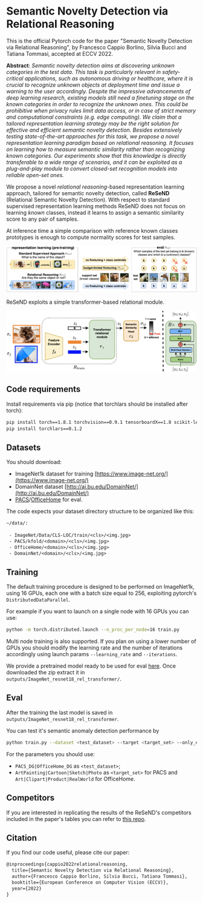# Semantic Novelty Detection via Relational Reasoning

This is the official Pytorch code for the paper "Semantic Novelty Detection via Relational Reasoning", by Francesco Cappio Borlino, Silvia Bucci and Tatiana Tommasi, accepted at ECCV 2022. 

**Abstract**: 
*Semantic novelty detection aims at discovering unknown categories in the test data. This task is particularly relevant in safety-critical applications, such as autonomous driving or healthcare, where it is crucial to recognize unknown objects at deployment time and issue a warning to the user accordingly. Despite the impressive advancements of deep learning research, existing models still need a finetuning stage on the known categories in order to recognize the unknown ones. This could be prohibitive when privacy rules limit data access, or in case of strict memory and computational constraints (e.g. edge computing). We claim that a tailored representation learning strategy may be the right solution for effective and efficient semantic novelty detection. Besides extensively testing state-of-the-art approaches for this task, we propose a novel representation learning paradigm based on relational reasoning. It focuses on learning how to measure semantic similarity rather than recognizing known categories. Our experiments show that this knowledge is directly transferable to a wide range of scenarios, and it can be exploited as a plug-and-play module to convert closed-set recognition models into reliable open-set ones.*

We propose a novel *relational reasoning*-based representation learning approach, tailored for
semantic novelty detection, called **ReSeND** (Relational Semantic Novelty Detection). 
With respect to standard supervised representation learning methods ReSeND does not focus on
learning *known* classes, instead it learns to assign a semantic similarity score to any pair of
samples. 

At inference time a simple comparison with reference known classes prototypes is
enough to compute normality scores for test samples. 

![](media/representation_learning.png)

ReSeND exploits a simple transformer-based relational module.

![](media/architecture.png)

## Code requirements

Install requirements via pip (notice that torchlars should be installed after torch):

```bash
pip install torch==1.8.1 torchvision==0.9.1 tensorboardX==1.8 scikit-learn==0.23.2 numpy==1.17.2  tqdm Pillow==7.2.0 timm==0.4.12
pip install torchlars==0.1.2
```

## Datasets

You should download:

 - ImageNet1k dataset for training [https://www.image-net.org/](https://www.image-net.org/)
 - DomainNet dataset [http://ai.bu.edu/DomainNet/](http://ai.bu.edu/DomainNet/)
 - [PACS](https://domaingeneralization.github.io/)/[OfficeHome](https://www.hemanthdv.org/officeHomeDataset.html) for eval.

The code expects your dataset directory structure to be organized like this:

```
~/data/:

 - ImageNet/Data/CLS-LOC/train/<cls>/<img.jpg>
 - PACS/kfold/<domain>/<cls>/<img.jpg>
 - OfficeHome/<domain>/<cls>/<img.jpg>
 - DomainNet/<domain>/<cls>/<img.jpg>
```

## Training

The default training procedure is designed to be performed on ImageNet1k, using 16 GPUs, each one
with a batch size equal to 256, exploiting pytorch's `DistributedDataParallel`.

For example if you want to launch on a single node with 16 GPUs you can use: 
```bash
python -m torch.distributed.launch --n_proc_per_node=16 train.py 
```
Multi node training is also supported.
If you plan on using a lower number of GPUs you should modify the learning rate and the number of
iterations accordingly using launch params `--learning_rate` and `--iterations`.

We provide a pretrained model ready to be used for eval [here](https://drive.google.com/file/d/1rLgFPC27dCulOmlwpB4WXhIhGAmbjzQO/view?usp=sharing).
Once downloaded the zip extract it in `outputs/ImageNet_resnet18_rel_transformer/`.


## Eval

After the training the last model is saved in `outputs/ImageNet_resnet18_rel_transformer`.

You can test it's semantic anomaly detection performance by 

```bash
python train.py --dataset <test_dataset> --target <target_set> --only_eval --checkpoint_folder_path outputs/ImageNet_resnet18_rel_transformer/
```

For the parameters you should use:

 - `PACS_DG|OfficeHome_DG` as `<test_dataset>`;
 - `ArtPainting|Cartoon|Sketch|Photo` as `<target_set>` for PACS and 
   `Art|Clipart|Product|RealWorld` for OfficeHome.

## Competitors 

If you are interested in replicating the results of the ReSeND's competitors included in the paper's tables you can refer to [this repo](https://github.com/FrancescoCappio/OODDetectionBench/tree/Resend_competitors).

## Citation 

If you find our code useful, please cite our paper: 

```
@inproceedings{cappio2022relationalreasoning,
  title={Semantic Novelty Detection via Relational Reasoning},
  author={Francesco Cappio Borlino, Silvia Bucci, Tatiana Tommasi},
  booktitle={European Conference on Computer Vision (ECCV)},
  year={2022}
} 
```
